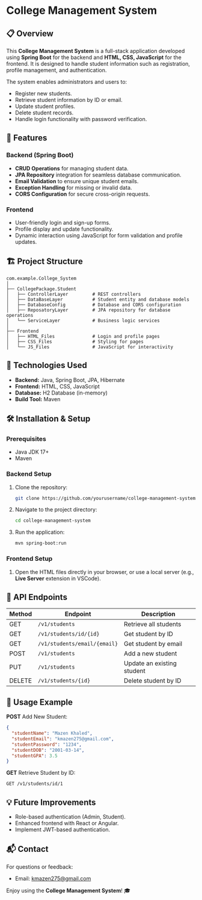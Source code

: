 # College Management System

## 📋 Overview
This **College Management System** is a full-stack application developed using **Spring Boot** for the backend and **HTML, CSS, JavaScript** for the frontend. It is designed to handle student information such as registration, profile management, and authentication.

The system enables administrators and users to:
- Register new students.
- Retrieve student information by ID or email.
- Update student profiles.
- Delete student records.
- Handle login functionality with password verification.

## 🚀 Features
### Backend (Spring Boot)
- **CRUD Operations** for managing student data.
- **JPA Repository** integration for seamless database communication.
- **Email Validation** to ensure unique student emails.
- **Exception Handling** for missing or invalid data.
- **CORS Configuration** for secure cross-origin requests.

### Frontend
- User-friendly login and sign-up forms.
- Profile display and update functionality.
- Dynamic interaction using JavaScript for form validation and profile updates.

## 🏗️ Project Structure
```
com.example.College_System
│
├── CollegePackage.Student
│   ├── ControllerLayer         # REST controllers
│   ├── DataBaseLayer           # Student entity and database models
│   ├── DatabaseConfig          # Database and CORS configuration
│   ├── ReposatoryLayer         # JPA repository for database operations
│   └── ServiceLayer            # Business logic services
│
├── Frontend
│   ├── HTML_Files              # Login and profile pages
│   ├── CSS_Files               # Styling for pages
│   └── JS_Files                # JavaScript for interactivity
```

## 🔧 Technologies Used
- **Backend:** Java, Spring Boot, JPA, Hibernate
- **Frontend:** HTML, CSS, JavaScript
- **Database:** H2 Database (in-memory)
- **Build Tool:** Maven

## 🛠️ Installation & Setup
### Prerequisites
- Java JDK 17+
- Maven

### Backend Setup
1. Clone the repository:
   ```bash
   git clone https://github.com/yourusername/college-management-system.git
   ```
2. Navigate to the project directory:
   ```bash
   cd college-management-system
   ```
3. Run the application:
   ```bash
   mvn spring-boot:run
   ```

### Frontend Setup
1. Open the HTML files directly in your browser, or use a local server (e.g., **Live Server** extension in VSCode).

## 📖 API Endpoints
| Method | Endpoint               | Description                         |
|--------|------------------------|-------------------------------------|
| GET    | `/v1/students`        | Retrieve all students               |
| GET    | `/v1/students/id/{id}`| Get student by ID                   |
| GET    | `/v1/students/email/{email}` | Get student by email         |
| POST   | `/v1/students`        | Add a new student                   |
| PUT    | `/v1/students`        | Update an existing student          |
| DELETE | `/v1/students/{id}`   | Delete student by ID                |

## 🎯 Usage Example
**POST** Add New Student:
```json
{
  "studentName": "Mazen Khaled",
  "studentEmail": "kmazen275@gmail.com",
  "studentPassword": "1234",
  "studentDOB": "2001-03-14",
  "studentGPA": 3.5
}
```

**GET** Retrieve Student by ID:
```
GET /v1/students/id/1
```

## 💡 Future Improvements
- Role-based authentication (Admin, Student).
- Enhanced frontend with React or Angular.
- Implement JWT-based authentication.

## 📬 Contact
For questions or feedback:
- Email: [kmazen275@gmail.com](mailto:kmazen275@gmail.com)

Enjoy using the **College Management System**! 🎓
